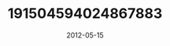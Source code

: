 ---
title: "191504594024867883"
image: "2012-05-15 12.32.28 191504594024867883_46248401"
date: "2012-05-15"
type: "photo"
---